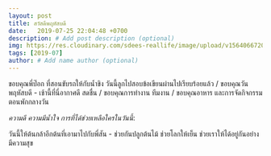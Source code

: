 ```yaml
---
layout: post
title: สวัสดีพฤหัสบดี
date:   2019-07-25 22:04:48 +0700
description: # Add post description (optional)
img: https://res.cloudinary.com/sdees-reallife/image/upload/v1564066720/585724094.228404.jpg # Add image post (optional)
tags: [2019-07]
author: # Add name author (optional)
---
```

ขอบคุณพี่ป๊อก ที่สอนขับรถให้กับน้ำขิง วันนี้ลูกไปสอบข้อเขียนผ่านไปเรียบร้อยแล้ว / ขอบคุณวันพฤหัสบดี - เช้านี้ที่นี่อากาศดี สดชื่น / ขอบคุณการทำงาน ทีมงาน / ขอบคุณอาหาร และการจัดกิจกรรมตอนพักกลางวัน

<i class="fa fa-child" style="color:plum"></i>

*ความดี ความมีน้ำใจ การที่ได้ช่วยเหลือใครในวันนี้*:

วันนี้ให้ต้นกล้าอีกต้นที่เอามาไปกับพี่สัน - ช่วยกันปลูกต้นไม้ ช่วยโลกให้เย็น ช่วยเราให้ได้อยู่กันอย่างมีความสุข
